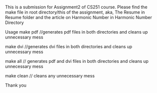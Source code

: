 This is a submission for Assignment2 of CS251 course.
Please find the make file in root directory/this of the assignment, aka, The Resume in Resume folder and
the article on Harmonic Number in Harmonic Number Directory

Usage
make pdf //generates pdf files in both directories and cleans up unnecessary mess

make dvi //generates dvi files in both directories and cleans up unnecessary mess

make all // generates pdf and dvi files in both directories and cleans up unnecessary mess

make clean // cleans any unnecessary mess

Thank you
